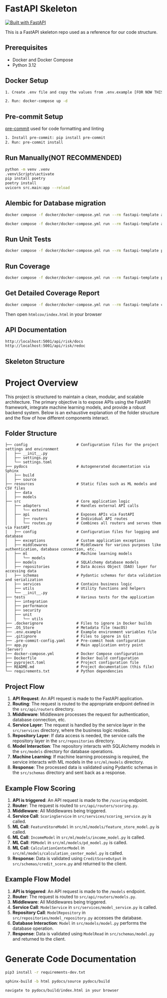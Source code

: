 # FastAPI Skeleton

[![Built with FastAPI](https://img.shields.io/badge/Built_with-FastAPI-teal)](https://fastapi.tiangolo.com)

This is a FastAPI skeleton repo used as a reference for our code structure.

## Prerequisites

- Docker and Docker Compose
- Python 3.12

## Docker Setup

``` bash
1. Create .env file and copy the values from .env.example [FOR NOW THIS IS NOT BEING USED]

2. Run: docker-compose up -d
```

## Pre-commit Setup

[pre-commit](https://pre-commit.com/) used for code formatting and linting

```bash
1. Install pre-commit: pip install pre-commit
2. Run: pre-commit install
```

## Run Manually(NOT RECOMMENDED)

```bash
python -m venv .venv
.venv\Scripts\activate
pip install poetry
poetry install
uvicorn src.main:app --reload
```

## Alembic for Database migration

```bash
docker compose -f docker/docker-compose.yml run --rm fastapi-template alembic revision --autogenerate -m "Initial migration"

docker compose -f docker/docker-compose.yml run --rm fastapi-template alembic upgrade head
```

## Run Unit Tests

```bash
docker compose -f docker/docker-compose.yml run --rm fastapi-template pytest
```

## Run Coverage

```bash
docker compose -f docker/docker-compose.yml run --rm fastapi-template python -m pytest --cov=src tests/
```

## Get Detailed Coverage Report

```bash
docker compose -f docker/docker-compose.yml run --rm fastapi-template coverage html
```

Then open `htmlcov/index.html` in your browser

## API Documentation

```txt
http://localhost:5001/api/risk/docs
http://localhost:5001/api/risk/redoc
```

## Skeleton Structure

# Project Overview

This project is structured to maintain a clean, modular, and scalable architecture. The primary objective is to expose
APIs using the FastAPI framework, integrate machine learning models, and provide a robust backend system. Below is an
exhaustive explanation of the folder structure and the flow of how different components interact.

## Folder Structure

```plaintext
├── config                      # Configuration files for the project settings and environment
│   ├── __init__.py
│   ├── settings.py
│   └── settings.toml
├── pydocs                      # Autogenerated documentation via Sphinx
│   ├── build
│   ├── source
├── resources                   # Static files such as ML models and CSV files
│   ├── data
│   ├── models
├── src                         # Core application logic
│   ├── adapters                # Handles external API calls
│   │   └── external
│   ├── api                     # Exposes APIs via FastAPI
│   │   ├── routers             # Individual API routes
│   │   └── routes.py           # Combines all routers and serves them via FastAPI
│   ├── config                  # Configuration files for logging and database
│   ├── exceptions              # Custom application exceptions
│   ├── middlewares             # Middleware for various purposes like authentication, database connection, etc.
│   ├── ml                      # Machine learning models
│   │   └── models
│   ├── models                  # SQLAlchemy database models
│   ├── repositories            # Data Access Object (DAO) layer for accessing data
│   ├── schemas                 # Pydantic schemas for data validation and serialization
│   ├── services                # Contains business logic
│   ├── utils                   # Utility functions and helpers
│   └── __init__.py
├── tests                       # Various tests for the application
│   ├── integration
│   ├── performance
│   ├── security
│   ├── unit
│   │   └── utils
├── .dockerignore               # Files to ignore in Docker builds
├── .DS_Store                   # Metadata file (macOS)
├── .env.example                # Example environment variables file
├── .gitignore                  # Files to ignore in Git
├── .pre-commit-config.yaml     # Pre-commit hook configuration
├── app.py                      # Main application entry point (Server)
├── docker-compose.yml          # Docker Compose configuration
├── Dockerfile                  # Docker build configuration
├── pyproject.toml              # Project configuration file
├── README.md                   # Project documentation (this file)
└── requirements.txt            # Python dependencies
```

## Project Flow

1. **API Request**: An API request is made to the FastAPI application.
2. **Routing**: The request is routed to the appropriate endpoint defined in the `src/api/routers` directory.
3. **Middleware**: Middleware processes the request for authentication, database connection, etc.
4. **Service Layer**: The request is handled by the service layer in the `src/services` directory, where the business
   logic resides.
5. **Repository Layer**: If data access is needed, the service calls the repository layer in the `src/repositories`
   directory.
6. **Model Interaction**: The repository interacts with SQLAlchemy models in the `src/models` directory for database
   operations.
7. **Machine Learning**: If machine learning processing is required, the service interacts with ML models in
   the `src/ml/models` directory.
8. **Response**: The processed data is validated using Pydantic schemas in the `src/schemas` directory and sent back as
   a response.

## Example Flow Scoring

1. **API is triggered**: An API request is made to the `/scoring` endpoint.
2. **Router**: The request is routed to `src/api/routers/scoring.py`.
3. **Middleware**: All Middlewares being triggered.
4. **Service Call**: `ScoringService` in `src/services/scoring_service.py` is called.
5. **ML Call**: `FeatureStoreModel` in `src/ml/models/feature_store_model.py` is called.
6. **ML Call**: `IncomeModel` in `src/ml/models/income_model.py` is called.
7. **ML Call**: `PDModel` in `src/ml/models/pd_model.py` is called.
8. **ML Call**: `CalculationCenterModel` in `src/ml/models/calculation_center_model.py` is called.
9. **Response**: Data is validated using `CreditScoreOutput` in `src/schemas/credit_score.py` and returned to the
   client.

## Example Flow Model

1. **API is triggered**: An API request is made to the `/models` endpoint.
2. **Router**: The request is routed to `src/api/routers/models.py`.
3. **Middleware**: All Middlewares being triggered.
4. **Service Call**: `ModelService` in `src/services/model_service.py` is called.
5. **Repository Call**: `ModelRepository` in `src/repositories/model_repository.py` accesses the database.
6. **Database Interaction**: `Model` in `src/models/model.py` performs the database operation.
7. **Response**: Data is validated using `ModelRead` in `src/schemas/model.py` and returned to the client.

# Generate Code Documentation
```bash
pip3 install -r requirements-dev.txt

sphinx-build -b html pydocs/source pydocs/build

navigate to pydocs/build/index.html in your browser
```
